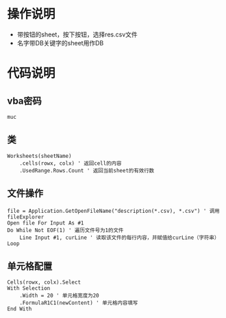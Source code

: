 # 操作说明
- 带按钮的sheet，按下按钮，选择res.csv文件
- 名字带DB关键字的sheet用作DB

# 代码说明
## vba密码
    muc
## 类
    Worksheets(sheetName)
        .cells(rowx, colx) ' 返回cell的内容
        .UsedRange.Rows.Count ' 返回当前sheet的有效行数
## 文件操作
    file = Application.GetOpenFileName("description(*.csv), *.csv") ' 调用fileExplorer
    Open file For Input As #1
    Do While Not EOF(1) ' 遍历文件号为1的文件
        Line Input #1, curLine ' 读取该文件的每行内容，并赋值给curLine（字符串）
    Loop
## 单元格配置
    Cells(rowx, colx).Select
    With Selection
        .Width = 20 ' 单元格宽度为20
        .FormulaR1C1(newContent) ' 单元格内容填写
    End With
